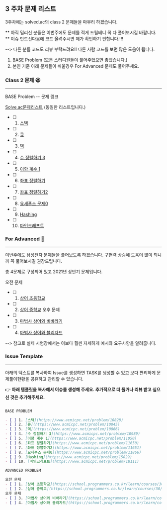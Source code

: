 ## 3 주차 문제 리스트

3주차에는 solved.ac의 class 2 문제들을 마무리 하겠습니다.

** 아직 밀리신 분들은 이번주에도 문제를 적게 드릴테니 꼭 다 풀어보시길 바랍니다.
** 이슈 만드신다음에 코드 올려주시면 제가 확인하기 편합니다.!!!

--> 다른 분들 코드도 리뷰 부탁드려요!! 다른 사람 코드를 보면 많은 도움이 됩니다.

1. BASE Problem (모든 스터디원들이 풀어주었으면 좋겠습니다.)
2. 본인 기준 아래 문제들이 쉬울경우 For Advanced 문제도 풀어주세요.

### Class 2 문제 😆
---
BASE Problem -- 문제 링크

[Solve.ac문제리스트](https://solved.ac/class/2) (동일한 리스트입니다.)

- [ ] 1. [스택](https://www.acmicpc.net/problem/10828)
- [ ] 2. [큐](https://www.acmicpc.net/problem/10845)
- [ ] 3. [덱](https://www.acmicpc.net/problem/10866)
- [ ] 4. [수 정렬하기 3](https://www.acmicpc.net/problem/10989)
- [ ] 5. [이항 계수 1](https://www.acmicpc.net/problem/11050)
- [ ] 6. [좌표 정렬하기](https://www.acmicpc.net/problem/11650)
- [ ] 7. [좌표 정렬하기2](https://www.acmicpc.net/problem/11651)
- [ ] 8. [요세푸스 문제0](https://www.acmicpc.net/problem/11866)
- [ ] 9. [Hashing](https://www.acmicpc.net/problem/15829)
- [ ] 10. [마인크래프트](https://www.acmicpc.net/problem/18111)


### For Advanced 🚀

---

이번주에도 삼성전자 문제들을 풀어보도록 하겠습니다. 구현력 상승에 도움이 많이 되니까 꼭 풀어보시길 권장드립니다.

총 4문제로 구성되어 있고 2021년 상반기 문제입니다.

오전 문제 
- [ ] 1. [상어 초등학교](https://school.programmers.co.kr/learn/courses/30/lessons/21608)
- [ ] 2. [상어 중학교](https://school.programmers.co.kr/learn/courses/30/lessons/21609)
오후 문제
- [ ] 3. [마법사 상어와 비바라기](https://school.programmers.co.kr/learn/courses/30/lessons/21610)
- [ ] 4. [마법사 상어와 블리자드](https://school.programmers.co.kr/learn/courses/30/lessons/21611)

--> 참고로 실제 시험장에서는 이보다 훨씬 자세하게 예시와 요구사항을 알려줍니다.

### Issue Template

---

아래의 텍스트를 복사하여 Issue를 생성하면 TASK를 생성할 수 있고 보다 편리하게 문제풀이현황을 공유하고 관리할 수 있습니다.

👉 **아래 템플릿을 복사해서 이슈를 생성해 주세요. 추가적으로 더 풀거나 리뷰 받고 싶으신 것은 추가해주세요.**

```markdown

BASE PROBLEM

- [ ] 1. [스택](https://www.acmicpc.net/problem/10828)
- [ ] 2. [큐](https://www.acmicpc.net/problem/10845)
- [ ] 3. [덱](https://www.acmicpc.net/problem/10866)
- [ ] 4. [수 정렬하기 3](https://www.acmicpc.net/problem/10989)
- [ ] 5. [이항 계수 1](https://www.acmicpc.net/problem/11050)
- [ ] 6. [좌표 정렬하기](https://www.acmicpc.net/problem/11650)
- [ ] 7. [좌표 정렬하기2](https://www.acmicpc.net/problem/11651)
- [ ] 8. [요세푸스 문제0](https://www.acmicpc.net/problem/11866)
- [ ] 9. [Hashing](https://www.acmicpc.net/problem/15829)
- [ ] 10. [마인크래프트](https://www.acmicpc.net/problem/18111)

ADVANCED PROBLEM

오전 문제 
- [ ] 1. [상어 초등학교](https://school.programmers.co.kr/learn/courses/30/lessons/21608)
- [ ] 2. [상어 중학교](https://school.programmers.co.kr/learn/courses/30/lessons/21609)
오후 문제
- [ ] 3. [마법사 상어와 비바라기](https://school.programmers.co.kr/learn/courses/30/lessons/21610)
- [ ] 4. [마법사 상어와 블리자드](https://school.programmers.co.kr/learn/courses/30/lessons/21611)

```
